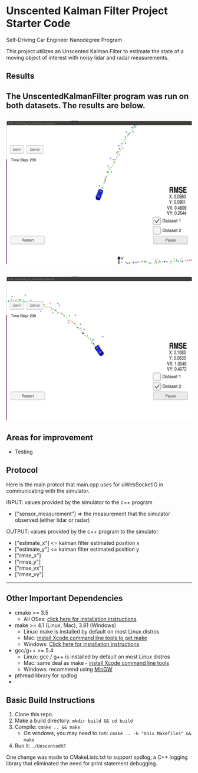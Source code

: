 # Unscented Kalman Filter Project Starter Code
Self-Driving Car Engineer Nanodegree Program

This project utilizes an Unscented Kalman Filter to estimate the state of a moving object of interest with noisy lidar and radar measurements.

## Results

The UnscentedKalmanFilter program was run on both datasets. The results are below.
---
![Dataset 1](./Docs/dataset_1.gif)
---
![Dataset 2](./Docs/dataset_2.gif)
---
## Areas for improvement
* Testing

## Protocol

Here is the main protcol that main.cpp uses for uWebSocketIO in communicating with the simulator.

INPUT: values provided by the simulator to the c++ program

* ["sensor_measurement"] => the measurement that the simulator observed (either lidar or radar)

OUTPUT: values provided by the c++ program to the simulator

* ["estimate_x"] <= kalman filter estimated position x
* ["estimate_y"] <= kalman filter estimated position y
* ["rmse_x"]
* ["rmse_y"]
* ["rmse_vx"]
* ["rmse_vy"]

---

## Other Important Dependencies

* cmake >= 3.5
  * All OSes: [click here for installation instructions](https://cmake.org/install/)
* make >= 4.1 (Linux, Mac), 3.81 (Windows)
  * Linux: make is installed by default on most Linux distros
  * Mac: [install Xcode command line tools to get make](https://developer.apple.com/xcode/features/)
  * Windows: [Click here for installation instructions](http://gnuwin32.sourceforge.net/packages/make.htm)
* gcc/g++ >= 5.4
  * Linux: gcc / g++ is installed by default on most Linux distros
  * Mac: same deal as make - [install Xcode command line tools](https://developer.apple.com/xcode/features/)
  * Windows: recommend using [MinGW](http://www.mingw.org/)
* pthread library for spdlog
* 
## Basic Build Instructions

1. Clone this repo.
2. Make a build directory: `mkdir build && cd build`
3. Compile: `cmake .. && make`
   * On windows, you may need to run: `cmake .. -G "Unix Makefiles" && make`
4. Run it: `./UnscentedKF `

One change was made to CMakeLists.txt to support spdlog, a C++ logging library that eliminated the need for print statement debugging.